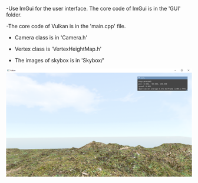 -Use ImGui for the user interface. The core code of ImGui is in the 'GUI' folder.

-The core code of Vulkan is in the 'main.cpp' file.

- Camera class is in 'Camera.h'

- Vertex class is 'VertexHeightMap.h'

- The images of skybox is in 'Skybox/'

![alt text](https://github.com/Shieri700/Vulkan-flight_simulator/blob/master/screenshots/Screenshot%202021-04-13%20173641.png?raw=true)  
